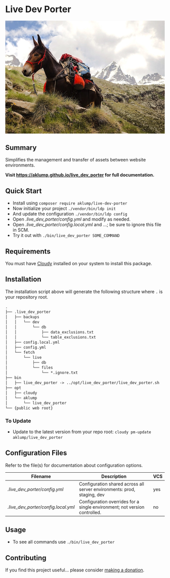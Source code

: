 # Live Dev Porter

![live_dev_porter](images/live-dev-porter.jpg)

## Summary

Simplifies the management and transfer of assets between website environments.

**Visit <https://aklump.github.io/live_dev_porter> for full documentation.**

## Quick Start

- Install using `composer require aklump/live-dev-porter`
- Now initialize your project `./vendor/bin/ldp init`
- And update the configuration `./vendor/bin/ldp config`
- Open _.live_dev_porter/config.yml_ and modify as needed.
- Open _.live_dev_porter/config.local.yml_ and ...; be sure to ignore this file in SCM.
- Try it out with `./bin/live_dev_porter SOME_COMMAND`

## Requirements

You must have [Cloudy](https://github.com/aklump/cloudy) installed on your system to install this package.

## Installation

The installation script above will generate the following structure where `.` is your repository root.

    .
    ├── .live_dev_porter
    │   ├── backups
    │   │   └── dev
    │   │       └── db
    │   │           ├── data_exclusions.txt
    │   │           └── table_exclusions.txt
    │   ├── config.local.yml
    │   ├── config.yml
    │   └── fetch
    │       └── live
    │           ├── db
    │           └── files
    │               └── *.ignore.txt
    ├── bin
    │   ├── live_dev_porter -> ../opt/live_dev_porter/live_dev_porter.sh
    ├── opt
    │   ├── cloudy
    │   └── aklump
    │       └── live_dev_porter
    └── {public web root}

### To Update

- Update to the latest version from your repo root: `cloudy pm-update aklump/live_dev_porter`

## Configuration Files

Refer to the file(s) for documentation about configuration options.

| Filename | Description | VCS |
|----------|----------|---|
| _.live_dev_porter/config.yml_ | Configuration shared across all server environments: prod, staging, dev  | yes |
| _.live_dev_porter/config.local.yml_ | Configuration overrides for a single environment; not version controlled. | no |

## Usage

* To see all commands use `./bin/live_dev_porter`

## Contributing

If you find this project useful... please consider [making a donation](https://www.paypal.com/cgi-bin/webscr?cmd=_s-xclick&hosted_button_id=4E5KZHDQCEUV8&item_name=Gratitude%20for%20aklump%2Flive_dev_porter).
